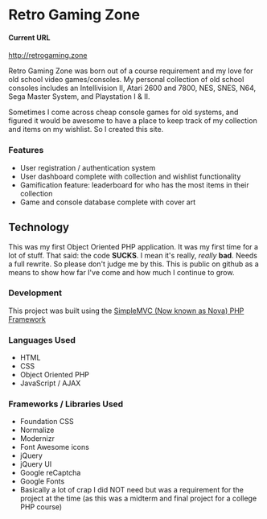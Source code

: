 # Retro Gaming Zone
#### Current URL
http://retrogaming.zone

Retro Gaming Zone was born out of a course requirement and my love for old school video games/consoles. My personal collection of old school consoles includes an Intellivision II, Atari 2600 and 7800, NES, SNES, N64, Sega Master System, and Playstation I & II. 

Sometimes I come across cheap console games for old systems, and figured it would be awesome to have a place to keep track of my collection and items on my wishlist. So I created this site.

### Features
- User registration / authentication system
- User dashboard complete with collection and wishlist functionality
- Gamification feature: leaderboard for who has the most items in their collection
- Game and console database complete with cover art

## Technology
This was my first Object Oriented PHP application. It was my first time for a lot of stuff.
That said: the code __SUCKS__. I mean it's really, *really* __bad__. Needs a full rewrite. So please don't judge me by this. This is public on github as a means to show how far I've come and how much I continue to grow.

### Development
This project was built using the [SimpleMVC (Now known as Nova) PHP Framework](http://novaframework.com/php-framework)

### Languages Used
- HTML
- CSS
- Object Oriented PHP
- JavaScript / AJAX

### Frameworks / Libraries Used
- Foundation CSS
- Normalize
- Modernizr
- Font Awesome icons
- jQuery
- jQuery UI
- Google reCaptcha
- Google Fonts
- Basically a lot of crap I did NOT need but was a requirement for the project at the time (as this was a midterm and final project for a college PHP course)
